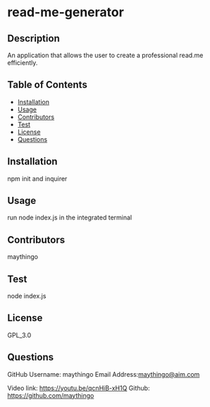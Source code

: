  
# read-me-generator
## Description
An application that allows the user to create a professional read.me efficiently.
## Table of Contents
* [Installation](#installation)
* [Usage](#usage)
* [Contributors](#contributors) 
* [Test](#test)
* [License](#license)
* [Questions](#questions)
## Installation
npm init and inquirer
## Usage 
run node index.js in the integrated terminal
## Contributors
maythingo
## Test
node index.js
## License
GPL_3.0
## Questions 
 GitHub Username: maythingo
Email Address:maythingo@aim.com

Video link: https://youtu.be/qcnHiB-xH1Q
Github: https://github.com/maythingo
